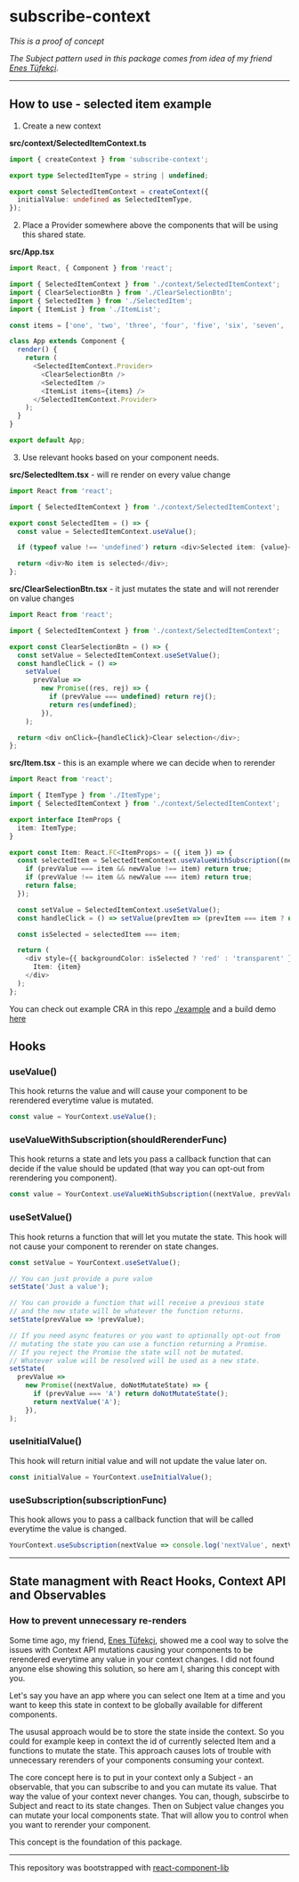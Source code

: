 # subscribe-context

_This is a proof of concept_

_The Subject pattern used in this package comes from idea of my friend [Enes Tüfekçi](https://github.com/enesTufekci)_.

---

## How to use - selected item example

1. Create a new context

**src/context/SelectedItemContext.ts**

```typescript
import { createContext } from 'subscribe-context';

export type SelectedItemType = string | undefined;

export const SelectedItemContext = createContext({
  initialValue: undefined as SelectedItemType,
});
```

2. Place a Provider somewhere above the components that will be using this shared state.

**src/App.tsx**

```typescript
import React, { Component } from 'react';

import { SelectedItemContext } from './context/SelectedItemContext';
import { ClearSelectionBtn } from './ClearSelectionBtn';
import { SelectedItem } from './SelectedItem';
import { ItemList } from './ItemList';

const items = ['one', 'two', 'three', 'four', 'five', 'six', 'seven', 'eight', 'nine'];

class App extends Component {
  render() {
    return (
      <SelectedItemContext.Provider>
        <ClearSelectionBtn />
        <SelectedItem />
        <ItemList items={items} />
      </SelectedItemContext.Provider>
    );
  }
}

export default App;
```

3. Use relevant hooks based on your component needs.

**src/SelectedItem.tsx** - will re render on every value change

```typescript
import React from 'react';

import { SelectedItemContext } from './context/SelectedItemContext';

export const SelectedItem = () => {
  const value = SelectedItemContext.useValue();

  if (typeof value !== 'undefined') return <div>Selected item: {value}</div>;

  return <div>No item is selected</div>;
};
```

**src/ClearSelectionBtn.tsx** - it just mutates the state and will not rerender on value changes

```typescript
import React from 'react';

import { SelectedItemContext } from './context/SelectedItemContext';

export const ClearSelectionBtn = () => {
  const setValue = SelectedItemContext.useSetValue();
  const handleClick = () =>
    setValue(
      prevValue =>
        new Promise((res, rej) => {
          if (prevValue === undefined) return rej();
          return res(undefined);
        }),
    );

  return <div onClick={handleClick}>Clear selection</div>;
};
```

**src/Item.tsx** - this is an example where we can decide when to rerender

```typescript
import React from 'react';

import { ItemType } from './ItemType';
import { SelectedItemContext } from './context/SelectedItemContext';

export interface ItemProps {
  item: ItemType;
}

export const Item: React.FC<ItemProps> = ({ item }) => {
  const selectedItem = SelectedItemContext.useValueWithSubscription((newValue, prevValue) => {
    if (prevValue === item && newValue !== item) return true;
    if (prevValue !== item && newValue === item) return true;
    return false;
  });

  const setValue = SelectedItemContext.useSetValue();
  const handleClick = () => setValue(prevItem => (prevItem === item ? undefined : item));

  const isSelected = selectedItem === item;

  return (
    <div style={{ backgroundColor: isSelected ? 'red' : 'transparent' }} onClick={handleClick}>
      Item: {item}
    </div>
  );
};
```

You can check out example CRA in this repo [./example](./example) and a build demo [here](https://michal-wrzosek.github.io/subscribe-context)

## Hooks

### useValue()

This hook returns the value and will cause your component to be rerendered everytime value is mutated.

```typescript
const value = YourContext.useValue();
```

### useValueWithSubscription(shouldRerenderFunc)

This hook returns a state and lets you pass a callback function that can decide if the value should be updated (that way you can opt-out from rerendering you component).

```typescript
const value = YourContext.useValueWithSubscription((nextValue, prevValue) => nextValue !== prevValue);
```

### useSetValue()

This hook returns a function that will let you mutate the state. This hook will not cause your component to rerender on state changes.

```typescript
const setValue = YourContext.useSetValue();

// You can just provide a pure value
setState('Just a value');

// You can provide a function that will receive a previous state
// and the new state will be whatever the function returns.
setState(prevValue => !prevValue);

// If you need async features or you want to optionally opt-out from
// mutating the state you can use a function returning a Promise.
// If you reject the Promise the state will not be mutated.
// Whatever value will be resolved will be used as a new state.
setState(
  prevValue =>
    new Promise((nextValue, doNotMutateState) => {
      if (prevValue === 'A') return doNotMutateState();
      return nextValue('A');
    }),
);
```

### useInitialValue()

This hook will return initial value and will not update the value later on.

```typescript
const initialValue = YourContext.useInitialValue();
```

### useSubscription(subscriptionFunc)

This hook allows you to pass a callback function that will be called everytime the value is changed.

```typescript
YourContext.useSubscription(nextValue => console.log('nextValue', nextValue));
```

---

## State managment with React Hooks, Context API and Observables

### How to prevent unnecessary re-renders

Some time ago, my friend, [Enes Tüfekçi](https://github.com/enesTufekci), showed me a cool way to solve the issues with Context API mutations causing your components to be rerendered everytime any value in your context changes. I did not found anyone else showing this solution, so here am I, sharing this concept with you.

Let's say you have an app where you can select one Item at a time and you want to keep this state in context to be globally available for different components.

The ususal approach would be to store the state inside the context. So you could for example keep in context the id of currently selected Item and a functions to mutate the state. This approach causes lots of trouble with unnecessary rerenders of your components consuming your context.

The core concept here is to put in your context only a Subject - an observable, that you can subscribe to and you can mutate its value. That way the value of your context never changes. You can, though, subscirbe to Subject and react to its state changes. Then on Subject value changes you can mutate your local components state. That will allow you to control when you want to rerender your component.

This concept is the foundation of this package.

---

This repository was bootstrapped with [react-component-lib](https://github.com/michal-wrzosek/react-component-lib)
